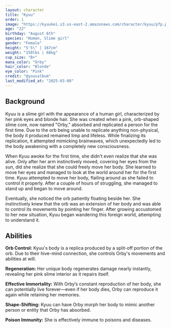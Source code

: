 ```yaml
---
layout: character
title: "Kyuu"
order: 1
image: "https://kyuukei.s3.us-east-2.amazonaws.com/character/kyuu/pfp.png"
age: "22"
birthday: "August 6th"
species: "Human, Slime girl"
gender: "Female"
height: "5'5\" | 167cm"
weight: "150lbs | 68kg"
cup_size: "B+"
mana_color: "Orby"
hair_color: "Blonde"
eye_color: "Pink"
credit: "@yousalbum"
last_modified_at: "2025-03-08"
---
```


## Background

Kyuu is a slime girl with the appearance of a human girl, characterized by her pink eyes and blonde hair. She was created when a pink, orb-shaped slime core, now named "Orby," absorbed and replicated a person for the first time. Due to the orb being unable to replicate anything non-physical, the body it produced remained limp and lifeless. While finalizing its replication, it attempted mimicking brainwaves, which unexpectedly led to the body awakening with a completely new consciousness.

When Kyuu awoke for the first time, she didn't even realize that she was alive. Only after her arm instinctively moved, covering her eyes from the sun, did she realize that she could freely move her body. She learned to move her eyes and managed to look at the world around her for the first time. Kyuu attempted to move her body, flailing around as she failed to control it properly. After a couple of hours of struggling, she managed to stand up and began to move around.

Eventually, she noticed the orb patiently floating beside her. She instinctively knew that the orb was an extension of her body and was able to control its movements by pointing her finger. After growing accustomed to her new situation, Kyuu began wandering this foreign world, attempting to understand it.

## Abilities

**Orb Control:** Kyuu's body is a replica produced by a split-off portion of the orb. Due to their hive-mind connection, she controls Orby's movements and abilities at will.

**Regeneration:** Her unique body regenerates damage nearly instantly, revealing her pink slime interior as it repairs itself.

**Effective Immortality:** With Orby’s constant reproduction of her body, she can potentially live forever—even if her body dies, Orby can reproduce it again while retaining her memories.

**Shape-Shifting:** Kyuu can have Orby morph her body to mimic another person or entity that Orby has absorbed.

**Poison Immunity:** She is effectively immune to poisons and diseases.
